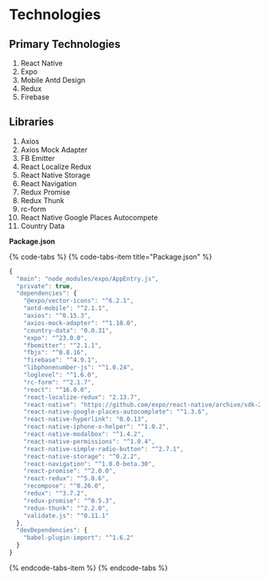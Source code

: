 # Technologies

## Primary Technologies

1. React Native
2. Expo
3. Mobile Antd Design
4. Redux
5. Firebase

## Libraries

1. Axios
2. Axios Mock Adapter
3. FB Emitter
4. React Localize Redux
5. React Native Storage
6. React Navigation
7. Redux Promise
8. Redux Thunk
9. rc-form
10. React Native Google Places Autocompete
11. Country Data

**Package.json**

{% code-tabs %}
{% code-tabs-item title="Package.json" %}
```javascript
{
  "main": "node_modules/expo/AppEntry.js",
  "private": true,
  "dependencies": {
    "@expo/vector-icons": "^6.2.1",
    "antd-mobile": "^2.1.1",
    "axios": "^0.15.3",
    "axios-mock-adapter": "^1.10.0",
    "country-data": "0.0.31",
    "expo": "^23.0.0",
    "fbemitter": "^2.1.1",
    "fbjs": "^0.8.16",
    "firebase": "^4.9.1",
    "libphonenumber-js": "^1.0.24",
    "loglevel": "^1.6.0",
    "rc-form": "^2.1.7",
    "react": "^16.0.0",
    "react-localize-redux": "2.13.7",
    "react-native": "https://github.com/expo/react-native/archive/sdk-23.0.0.tar.gz",
    "react-native-google-places-autocomplete": "^1.3.6",
    "react-native-hyperlink": "0.0.13",
    "react-native-iphone-x-helper": "^1.0.2",
    "react-native-modalbox": "^1.4.2",
    "react-native-permissions": "^1.0.4",
    "react-native-simple-radio-button": "^2.7.1",
    "react-native-storage": "^0.2.2",
    "react-navigation": "^1.0.0-beta.30",
    "react-promise": "^2.0.0",
    "react-redux": "^5.0.6",
    "recompose": "^0.26.0",
    "redux": "^3.7.2",
    "redux-promise": "^0.5.3",
    "redux-thunk": "^2.2.0",
    "validate.js": "^0.11.1"
  },
  "devDependencies": {
    "babel-plugin-import": "^1.6.2"
  }
}

```
{% endcode-tabs-item %}
{% endcode-tabs %}

